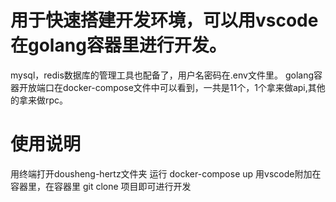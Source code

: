 # 用于快速搭建开发环境，可以用vscode在golang容器里进行开发。
mysql，redis数据库的管理工具也配备了，用户名密码在.env文件里。
golang容器开放端口在docker-compose文件中可以看到，一共是11个，1个拿来做api,其他的拿来做rpc。

# 使用说明
用终端打开dousheng-hertz文件夹 运行 docker-compose up
用vscode附加在容器里，在容器里 git clone 项目即可进行开发
